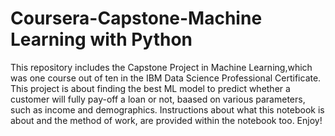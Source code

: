 # Coursera-Capstone-Machine Learning with Python
This repository includes the Capstone Project in Machine Learning,which was one course out of ten in the IBM Data Science Professional Certificate.
This project is about finding the best ML model to predict whether a customer will fully pay-off a loan or not, baased on various parameters, such as income and demographics.
Instructions about what this notebook is about and the method of work, are provided within the notebook too.
Enjoy!
